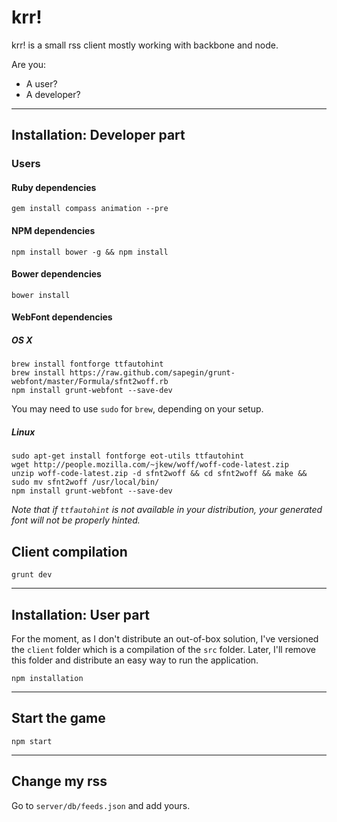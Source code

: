 krr!
====

krr! is a small rss client mostly working with backbone and node.


Are you:

- A user?
- A developer?
---

## Installation: Developer part

### Users

#### Ruby dependencies

```
gem install compass animation --pre
```

#### NPM dependencies

```
npm install bower -g && npm install
```

#### Bower dependencies

```
bower install
```

#### WebFont dependencies

##### OS X

```
brew install fontforge ttfautohint
brew install https://raw.github.com/sapegin/grunt-webfont/master/Formula/sfnt2woff.rb
npm install grunt-webfont --save-dev
```

You may need to use `sudo` for `brew`, depending on your setup.

##### Linux

```
sudo apt-get install fontforge eot-utils ttfautohint
wget http://people.mozilla.com/~jkew/woff/woff-code-latest.zip
unzip woff-code-latest.zip -d sfnt2woff && cd sfnt2woff && make && sudo mv sfnt2woff /usr/local/bin/
npm install grunt-webfont --save-dev
```

*Note that if `ttfautohint` is not available in your distribution, your generated font will not be properly hinted.*

## Client compilation

```
grunt dev
```
---

## Installation: User part

For the moment, as I don't distribute an out-of-box solution, I've versioned the  ```client``` folder which is a compilation of the ```src``` folder. Later, I'll remove this folder and distribute an easy way to run the application.

```
npm installation
```
---

## Start the game

```
npm start
```

---
## Change my rss

Go to ```server/db/feeds.json``` and add yours.



